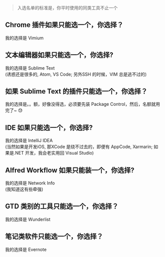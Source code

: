 > 入选名单的标准是，你平时使用的同类工具不止一个

## Chrome 插件如果只能选一个，你选择？

我的选择是 Vimium

## 文本编辑器如果只能选一个，你选择?

我的选择是 Sublime Text  
(诱惑还是很多的, Atom, VS Code; 另外SSH 的时候，VIM 总是逃不过的)

## 如果 Sublime Text 的插件只能选一个，你选择？

我的选择是。。额，好像没得选，必须要先装 Package Control，然后，名额就用完了~ 😓

## IDE 如果只能选一个，你选择?

我的选择是 IntelliJ IDEA  
(当然如果是开发iOS, 那XCode 是绕不过去的，即便有 AppCode, Xarmarin; 如果是.NET 开发，我会老实用回 Visual Studio)

## Alfred Workflow 如果只能装一个，你选择?

我的选择是 Network Info  
(我知道这有些牵强)

## GTD 类别的工具只能选一个，你选择？

我的选择是 Wunderlist

## 笔记类软件只能选一个，你选择？

我的选择是 Evernote
